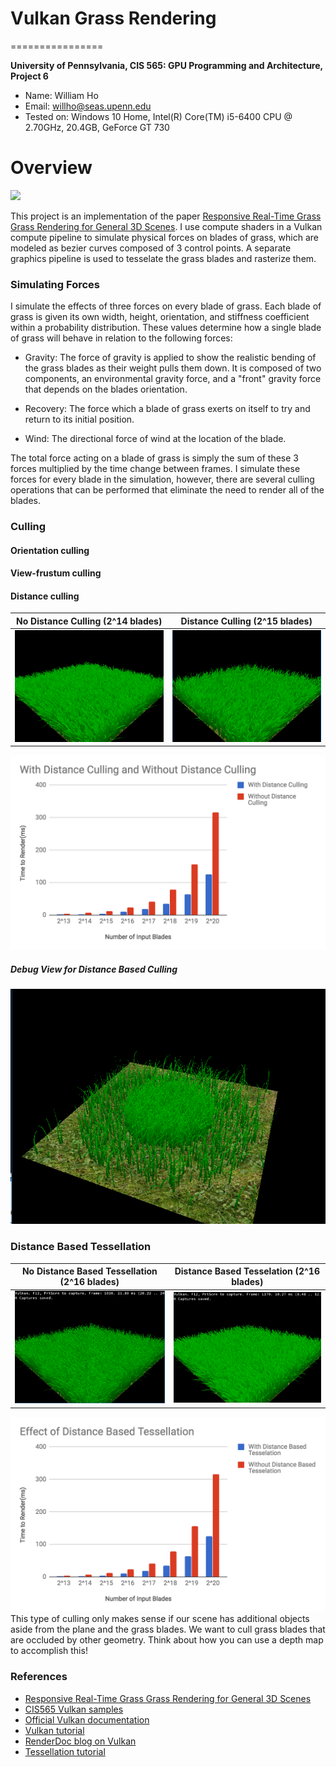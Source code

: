 # Vulkan Grass Rendering
================

**University of Pennsylvania, CIS 565: GPU Programming and Architecture, Project 6**

* Name: William Ho
* Email: willho@seas.upenn.edu
* Tested on: Windows 10 Home, Intel(R) Core(TM) i5-6400 CPU @ 2.70GHz, 20.4GB, GeForce GT 730

# Overview

![](img/grassDemoGif.gif)

This project is an implementation of the paper [Responsive Real-Time Grass Grass Rendering for General 3D Scenes](https://www.cg.tuwien.ac.at/research/publications/2017/JAHRMANN-2017-RRTG/JAHRMANN-2017-RRTG-draft.pdf). I use compute shaders in a Vulkan compute pipeline to simulate physical forces on blades of grass, which are modeled as bezier curves composed of 3 control points. A separate graphics pipeline is used to tesselate the grass blades and rasterize them. 

### Simulating Forces

I simulate the effects of three forces on every blade of grass. Each blade of grass is given its own width, height, orientation, and stiffness coefficient within a probability distribution. These values determine how a single blade of grass will behave in relation to the following forces:

- Gravity: The force of gravity is applied to show the realistic bending of the grass blades as their weight pulls them down. It is composed of two components, an environmental gravity force, and a "front" gravity force that depends on the blades orientation.

- Recovery: The force which a blade of grass exerts on itself to try and return to its initial position.

- Wind: The directional force of wind at the location of the blade. 

The total force acting on a blade of grass is simply the sum of these 3 forces multiplied by the time change between frames. I simulate these forces for every blade in the simulation, however, there are several culling operations that can be performed that eliminate the need to render all of the blades. 

### Culling 

#### Orientation culling

#### View-frustum culling

#### Distance culling
|No Distance Culling (2^14 blades) | Distance Culling (2^15 blades) |
|:----:|:----:|
|![](img/NoDistanceCulling2pow14.PNG)|![](img/DistanceCulling2pow15.PNG)|

![](img/data/distanceCulling.PNG)


##### Debug View for Distance Based Culling

![](img/DistanceCullingDebug.PNG)

### Distance Based Tessellation

|No Distance Based Tessellation (2^16 blades) | Distance Based Tesselation (2^16 blades) |
|:----:|:----:|
|![](img/NoDistanceBasedTesselation2pow16.PNG)|![](img/DistanceBasedTesselation2pow16.PNG)|

![](img/data/distanceTessellation.PNG)
This type of culling only makes sense if our scene has additional objects aside from the plane and the grass blades. We want to cull grass blades that
are occluded by other geometry. Think about how you can use a depth map to accomplish this!

### References

* [Responsive Real-Time Grass Grass Rendering for General 3D Scenes](https://www.cg.tuwien.ac.at/research/publications/2017/JAHRMANN-2017-RRTG/JAHRMANN-2017-RRTG-draft.pdf)
* [CIS565 Vulkan samples](https://github.com/CIS565-Fall-2017/Vulkan-Samples)
* [Official Vulkan documentation](https://www.khronos.org/registry/vulkan/)
* [Vulkan tutorial](https://vulkan-tutorial.com/)
* [RenderDoc blog on Vulkan](https://renderdoc.org/vulkan-in-30-minutes.html)
* [Tessellation tutorial](http://in2gpu.com/2014/07/12/tessellation-tutorial-opengl-4-3/)

